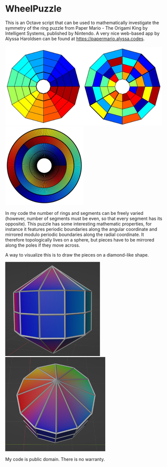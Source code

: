 # WheelPuzzle

This is an Octave script that can be used to mathematically investigate the symmetry of the ring puzzle from Paper Mario - The Origami King by Intelligent Systems, published by Nintendo. A very nice web-based app by Alyssa Haroldsen can be found at https://papermario.alyssa.codes.

<img src="https://github.com/coscholz1984/WheelPuzzle/blob/main/Wheel1.JPG" width="250"/><img src="https://github.com/coscholz1984/WheelPuzzle/blob/main/Wheel2.JPG" width="250"/><img src="https://github.com/coscholz1984/WheelPuzzle/blob/main/Wheel3.JPG" width="250"/>

In my code the number of rings and segments can be freely varied (however, number of segments must be even, so that every segment has its opposite). This puzzle has some interesting mathematic properties, for instance it features periodic boundaries along the angular coordinate and mirrored modulo periodic boundaries along the radial coordinate. It therefore topologically lives on a sphere, but pieces have to be mirrored along the poles if they move across.

A way to visualize this is to draw the pieces on a diamond-like shape.

<img src="https://github.com/coscholz1984/WheelPuzzle/blob/main/Diamond1.jpg" height="300"/><img src="https://github.com/coscholz1984/WheelPuzzle/blob/main/Diamond2.jpg" height="300"/>

My code is public domain. There is no warranty.
